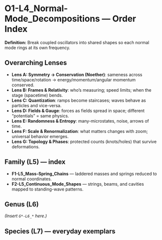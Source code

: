 # O1-L4_Normal-Mode_Decompositions — Order Index
**Definition:** Break coupled oscillators into shared shapes so each normal mode rings at its own frequency.

## Overarching Lenses

- **Lens A: Symmetry -> Conservation (Noether)**: sameness across time/space/rotation → energy/momentum/angular momentum conserved.
- **Lens B: Frames & Relativity**: who’s measuring; speed limits; when the stage (spacetime) bends.
- **Lens C: Quantization**: ramps become staircases; waves behave as particles and vice-versa.
- **Lens D: Fields & Gauge**: forces as fields spread in space; different “potentials” = same physics.
- **Lens E: Randomness & Entropy**: many-microstates, noise, arrows of time.
- **Lens F: Scale & Renormalization**: what matters changes with zoom; universal behavior emerges.
- **Lens G: Topology & Phases**: protected counts (knots/holes) that survive deformations.

## Family (L5) — index
- **F1-L5_Mass-Spring_Chains** — laddered masses and springs reduced to normal coordinates.
- **F2-L5_Continuous_Mode_Shapes** — strings, beams, and cavities mapped to standing-wave patterns.

## Genus (L6)
_(Insert `G*-L6_*` here.)_

## Species (L7) — everyday exemplars
